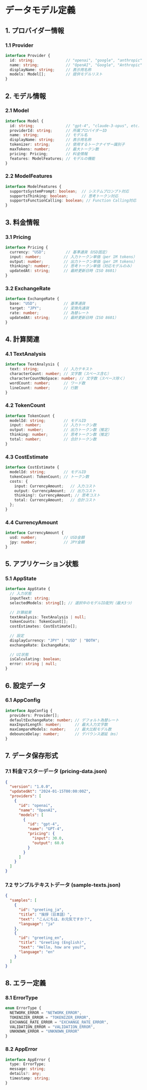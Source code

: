 # データモデル定義

## 1. プロバイダー情報

### 1.1 Provider
```typescript
interface Provider {
  id: string;              // "openai", "google", "anthropic"
  name: string;            // "OpenAI", "Google", "Anthropic"
  displayName: string;     // 表示用名称
  models: Model[];         // 提供モデルリスト
}
```

## 2. モデル情報

### 2.1 Model
```typescript
interface Model {
  id: string;              // "gpt-4", "claude-3-opus", etc.
  providerId: string;      // 所属プロバイダーID
  name: string;            // モデル名
  displayName: string;     // 表示用名称
  tokenizer: string;       // 使用するトークナイザー識別子
  maxTokens: number;       // 最大トークン数
  pricing: Pricing;        // 料金情報
  features: ModelFeatures; // モデルの機能
}
```

### 2.2 ModelFeatures
```typescript
interface ModelFeatures {
  supportsSystemPrompt: boolean;  // システムプロンプト対応
  supportsThinking: boolean;      // 思考トークン対応
  supportsFunctionCalling: boolean; // Function Calling対応
}
```

## 3. 料金情報

### 3.1 Pricing
```typescript
interface Pricing {
  currency: "USD";         // 基準通貨（USD固定）
  input: number;          // 入力トークン単価（per 1M tokens）
  output: number;         // 出力トークン単価（per 1M tokens）
  thinking?: number;      // 思考トークン単価（対応モデルのみ）
  updatedAt: string;      // 最終更新日時（ISO 8601）
}
```

### 3.2 ExchangeRate
```typescript
interface ExchangeRate {
  base: "USD";            // 基準通貨
  target: "JPY";          // 変換先通貨
  rate: number;           // 為替レート
  updatedAt: string;      // 最終更新日時（ISO 8601）
}
```

## 4. 計算関連

### 4.1 TextAnalysis
```typescript
interface TextAnalysis {
  text: string;           // 入力テキスト
  characterCount: number; // 文字数（スペース含む）
  characterCountNoSpace: number; // 文字数（スペース除く）
  wordCount: number;      // ワード数
  lineCount: number;      // 行数
}
```

### 4.2 TokenCount
```typescript
interface TokenCount {
  modelId: string;        // モデルID
  input: number;          // 入力トークン数
  output: number;         // 出力トークン数（推定）
  thinking: number;       // 思考トークン数（推定）
  total: number;          // 合計トークン数
}
```

### 4.3 CostEstimate
```typescript
interface CostEstimate {
  modelId: string;        // モデルID
  tokenCount: TokenCount; // トークン数
  costs: {
    input: CurrencyAmount;   // 入力コスト
    output: CurrencyAmount;  // 出力コスト
    thinking?: CurrencyAmount; // 思考コスト
    total: CurrencyAmount;   // 合計コスト
  };
}
```

### 4.4 CurrencyAmount
```typescript
interface CurrencyAmount {
  usd: number;            // USD金額
  jpy: number;            // JPY金額
}
```

## 5. アプリケーション状態

### 5.1 AppState
```typescript
interface AppState {
  // 入力状態
  inputText: string;
  selectedModels: string[]; // 選択中のモデルID配列（最大3つ）
  
  // 計算結果
  textAnalysis: TextAnalysis | null;
  tokenCounts: TokenCount[];
  costEstimates: CostEstimate[];
  
  // 設定
  displayCurrency: "JPY" | "USD" | "BOTH";
  exchangeRate: ExchangeRate;
  
  // UI状態
  isCalculating: boolean;
  error: string | null;
}
```

## 6. 設定データ

### 6.1 AppConfig
```typescript
interface AppConfig {
  providers: Provider[];
  defaultExchangeRate: number; // デフォルト為替レート
  maxInputLength: number;      // 最大入力文字数
  maxCompareModels: number;    // 最大比較モデル数
  debounceDelay: number;       // デバウンス遅延（ms）
}
```

## 7. データ保存形式

### 7.1 料金マスターデータ (pricing-data.json)
```json
{
  "version": "1.0.0",
  "updatedAt": "2024-01-15T00:00:00Z",
  "providers": [
    {
      "id": "openai",
      "name": "OpenAI",
      "models": [
        {
          "id": "gpt-4",
          "name": "GPT-4",
          "pricing": {
            "input": 30.0,
            "output": 60.0
          }
        }
      ]
    }
  ]
}
```

### 7.2 サンプルテキストデータ (sample-texts.json)
```json
{
  "samples": [
    {
      "id": "greeting_ja",
      "title": "挨拶（日本語）",
      "text": "こんにちは、お元気ですか？",
      "language": "ja"
    },
    {
      "id": "greeting_en",
      "title": "Greeting (English)",
      "text": "Hello, how are you?",
      "language": "en"
    }
  ]
}
```

## 8. エラー定義

### 8.1 ErrorType
```typescript
enum ErrorType {
  NETWORK_ERROR = "NETWORK_ERROR",
  TOKENIZER_ERROR = "TOKENIZER_ERROR",
  EXCHANGE_RATE_ERROR = "EXCHANGE_RATE_ERROR",
  VALIDATION_ERROR = "VALIDATION_ERROR",
  UNKNOWN_ERROR = "UNKNOWN_ERROR"
}
```

### 8.2 AppError
```typescript
interface AppError {
  type: ErrorType;
  message: string;
  details?: any;
  timestamp: string;
}
```